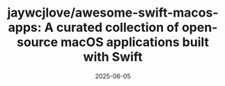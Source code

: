 ---
title: "jaywcjlove/awesome-swift-macos-apps: A curated collection of open-source macOS applications built with Swift"
external_url: "https://github.com/jaywcjlove/awesome-swift-macos-apps/?ref=krabf.com"
image: "https://opengraph.githubassets.com/23475d62809e7ddc98b662b6cb1e951c023d42f09c872a2293c2146987b31789/jaywcjlove/awesome-swift-macos-apps"
description: I love lists like these. There are plenty of them all over at <a href="https://www.reddit.com/r/macapps/">/r/macapps/)</a>
date: 2025-06-05
slug: "jaywcjloveawesome-swift-macos-apps"
---